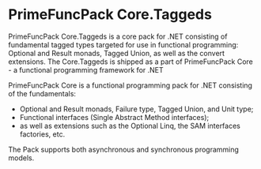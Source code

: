 # PrimeFuncPack Core.Taggeds

PrimeFuncPack Core.Taggeds is a core pack for .NET consisting of fundamental tagged types targeted for use in functional programming: Optional and Result monads, Tagged Union, as well as the convert extensions.
The Core.Taggeds is shipped as a part of PrimeFuncPack Core - a functional programming framework for .NET

PrimeFuncPack Core is a functional programming pack for .NET consisting of the fundamentals:
- Optional and Result monads, Failure type, Tagged Union, and Unit type;
- Functional interfaces (Single Abstract Method interfaces);
- as well as extensions such as the Optional Linq, the SAM interfaces factories, etc.

The Pack supports both asynchronous and synchronous programming models.
